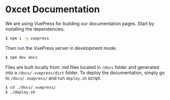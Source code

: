 # 0xcet Documentation

We are using VuePress for building our documentation pages. Start by installing the dependencies.

```bash
$ npm i -g vuepress
```

Then run the VuePress server in development mode.

```bash
$ npm dev docs
```

Files are built locally from .md files located in `/docs` folder and generated into a `/docs/.vuepress/dist` folder. To deploy the documentation, simply go to `/docs/.vuepress/` and run `deploy.sh` script.

```bash
$ cd ./docs/.vuepress/
$ ./deploy.sh
```
